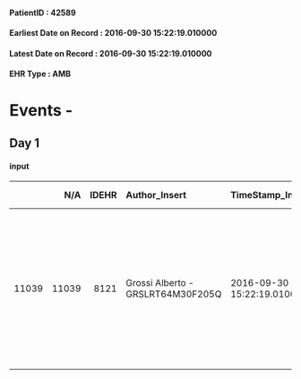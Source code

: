 
#### PatientID : 42589
#### Earliest Date on Record : 2016-09-30 15:22:19.010000
#### Latest Date on Record : 2016-09-30 15:22:19.010000
#### EHR Type : AMB

# Events - 

## Day 1

#### input
|       |    N/A |   IDEHR | Author_Insert                     | TimeStamp_Insert           | EHRType   |   PatientID |   IDDigitalSignDocument | persone_vicine   |   Unnamed: 0_x.1 |   IDANAMNESI_SOCIALE | Patient   | FamigliaAltro   | Paziente_T   | FamigliaAltro_T   |   Non_Rilevabile_x.1 | Note_Non_Rilevabile_x.1   | opt_Problemi   | Note_I                                                                                                                                          | chk_contr_sintomi   | opt_paziente_a   | opt_famiglia_a   | opt_adeguatezza   | ds_note_ad                                                                                       | opt_paziente_solo   | ds_note_con                                                        | opt_presente_assente   | Presenza_minori   | Caregiver_principale                                                                                                                                   | opt_capacita   | opt_risorse_ec   | opt_paziente_ad   | opt_caregiver_ad   | Needs                   | Domestic partnership   | Fragility                    |
|------:|-------:|--------:|:----------------------------------|:---------------------------|:----------|------------:|------------------------:|:-----------------|-----------------:|---------------------:|:----------|:----------------|:-------------|:------------------|---------------------:|:--------------------------|:---------------|:------------------------------------------------------------------------------------------------------------------------------------------------|:--------------------|:-----------------|:-----------------|:------------------|:-------------------------------------------------------------------------------------------------|:--------------------|:-------------------------------------------------------------------|:-----------------------|:------------------|:-------------------------------------------------------------------------------------------------------------------------------------------------------|:---------------|:-----------------|:------------------|:-------------------|:------------------------|:-----------------------|:-----------------------------|
| 11039 |  11039 |    8121 | Grossi Alberto - GRSLRT64M30F205Q | 2016-09-30 15:22:19.010000 | AMB       |       42589 |                  508801 | N/A              |             4261 |                 2764 | No#0      | Si#1            | No#0         | Si#1              |                    0 | NR                        | No#0           | La famiglia chiede un ricovero sollievo ma √® anche orientata rispetto ad un percorso di CP da applicare in caso di aggravamento o evento acuto | controllo sintomi#0 | Indefinite#2     | Congruenti#1     | Si#1              | Il padre assiste la figlia con continuit√† supportato dal padre e dal servizio ADI del territori | No#0                | Vive con i genitori e altri tre fratelli di 9, 6 anni e sette mesi | Presente#1             | Si#1              | Papa Andrea che star√† qui con noi per almeno un paio di giorni per affiancare i nostri operatori nella gestione del respiratore, e dell'alimentazione | Adeguato#0     | Adeguate#1       | Totale#2          | Totale#2           | Clinici#0;Psicologici#2 | Altri parenti#3        | sovraccarico assistenziale#4 |


